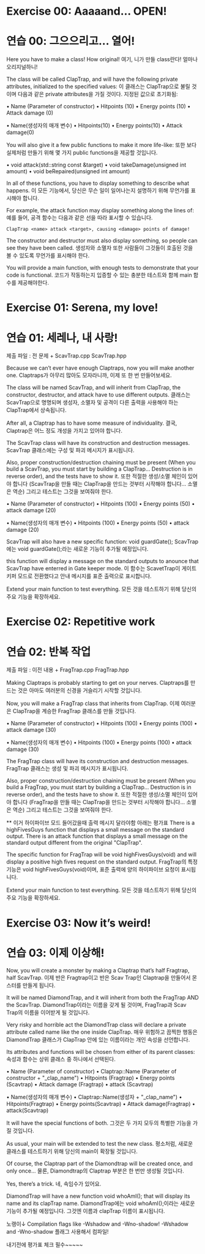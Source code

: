 # Exercise 00: Aaaaand... OPEN!
# 연습 00: 그으으리고... 열어!

Here you have to make a class! How original!
여기, 니가 만들 class란다! 얼마나 오리지널하니!

The class will be called ClapTrap, and will have the following private attributes, initialized to the specified values:
이 클래스는 ClapTrap으로 불릴 것이며 다음과 같은 private attributes을 가질 것이다. 지정된 값으로 초기화됨:

• Name (Parameter of constructor)
• Hitpoints (10)
• Energy points (10)
• Attack damage (0)

• Name(생성자의 매개 변수)
• Hitpoints(10)
• Energy points(10)
• Attack damage(0)

You will also give it a few public functions to make it more life-like:
또한 보다 실제처럼 만들기 위해 몇 가지 public functions을 제공할 것입니다.

• void attack(std::string const &target)
• void takeDamage(unsigned int amount)
• void beRepaired(unsigned int amount)

In all of these functions, you have to display something to describe what happens.
이 모든 기능에서, 당신은 무슨 일이 일어나는지 설명하기 위해 무언가를 표시해야 합니다.

For example, the attack function may display something along the lines of:
예를 들어, 공격 함수는 다음과 같은 선을 따라 표시할 수 있습니다.

`ClapTrap <name> attack <target>, causing <damage> points of damage!`

The constructor and destructor must also display something, so people can see they have been called.
생성자와 소멸자 또한 사람들이 그것들이 호출된 것을 볼 수 있도록 무언가를 표시해야 한다.

You will provide a main function, with enough tests to demonstrate that your code is functional.
코드가 작동하는지 입증할 수 있는 충분한 테스트와 함께 main 함수를 제공해야한다.

# Exercise 01: Serena, my love!
# 연습 01: 세레나, 내 사랑!

제출 파일 : 전 문제 +  ScavTrap.cpp ScavTrap.hpp

Because we can’t ever have enough Claptraps, now you will make another one.
Claptraps가 아무리 많아도 모자라니까, 이제 또 한 번 만들어보세요.

The class will be named ScavTrap, and will inherit from ClapTrap, the constructor, destructor, and attack have to use different outputs. 
클래스는 ScavTrap으로 명명되며 생성자, 소멸자 및 공격이 다른 출력을 사용해야 하는 ClapTrap에서 상속됩니다.

After all, a Claptrap has to have some measure of individuality.
결국, Claptrap은 어느 정도 개성을 가지고 있어야 합니다.

The ScavTrap class will have its construction and destruction messages.
ScavTrap 클래스에는 구성 및 파괴 메시지가 표시됩니다.

Also, proper construction/destruction chaining must be present
(When you build a ScavTrap, you must start by building a ClapTrap... Destruction is in reverse order),
and the tests have to show it.
또한 적절한 생성/소멸 체인이 있어야 합니다
(ScavTrap을 만들 때는 ClapTrap을 만드는 것부터 시작해야 합니다... 소멸은 역순)
그리고 테스트는 그것을 보여줘야 한다.

• Name (Parameter of constructor)
• Hitpoints (100)
• Energy points (50)
• attack damage (20)

• Name(생성자의 매개 변수)
• Hitpoints (100)
• Energy points (50)
• attack damage (20)


ScavTrap will also have a new specific function: void guardGate();
ScavTrap에는 void guardGate();라는 새로운 기능이 추가될 예정입니다.

this function will display a message on the standard outputs to anounce that ScavTrap have enterred in Gate keeper mode.
이 함수는 ScavetTrap이 게이트 키퍼 모드로 전환했다고 안내 메시지를 표준 출력으로 표시합니다.

Extend your main function to test everything.
모든 것을 테스트하기 위해 당신의 주요 기능을 확장하세요.

# Exercise 02: Repetitive work
# 연습 02: 반복 작업

제출 파일 : 이전 내용 + FragTrap.cpp FragTrap.hpp

Making Claptraps is probably starting to get on your nerves.
Claptraps를 만드는 것은 아마도 여러분의 신경을 거슬리기 시작할 것입니다.

Now, you will make a FragTrap class that inherits from ClapTrap.
이제 여러분은 ClapTrap을 계승한 FragTrap 클래스를 만들 것입니다.

• Name (Parameter of constructor)
• Hitpoints (100)
• Energy points (100)
• attack damage (30)

• Name(생성자의 매개 변수)
• Hitpoints (100)
• Energy points (100)
• attack damage (30)

The FragTrap class will have its construction and destruction messages.
FragTrap 클래스는 생성 및 파괴 메시지가 표시됩니다.

Also, proper construction/destruction chaining must be present
(When you build a FragTrap, you must start by building a ClapTrap... Destruction is in reverse order),
and the tests have to show it.
또한 적절한 생성/소멸 체인이 있어야 합니다
(FragTrap을 만들 때는 ClapTrap을 만드는 것부터 시작해야 합니다... 소멸은 역순)
그리고 테스트는 그것을 보여줘야 한다.


** 이거 하이파이브 모드 들어갔을때 출력 메시지 달라야함
아래는 평가표
There is a highFivesGuys function that displays a small message on the standard output.
There is an attack function that displays a small message on the standard output different
from the original "ClapTrap".




The specific function for FragTrap will be void highFivesGuys(void) and will display a positive high fives request on the standard output.
FragTrap의 특정 기능은 void highFivesGuys(void)이며, 표준 출력에 양의 하이파이브 요청이 표시됩니다.

Extend your main function to test everything.
모든 것을 테스트하기 위해 당신의 주요 기능을 확장하세요.

# Exercise 03: Now it’s weird!
# 연습 03: 이제 이상해!

Now, you will create a monster by making a Claptrap that’s half Fragtrap, half ScavTrap.
이제 반은 Fragtrap이고 반은 Scav Trap인 Claptrap을 만들어서 몬스터를 만들게 됩니다.

It will be named DiamondTrap, and it will inherit from both the FragTrap AND the ScavTrap.
DiamondTrap이라는 이름을 갖게 될 것이며, FragTrap과 Scav Trap의 이름을 이어받게 될 것입니다.

Very risky and horrible act the DiamondTrap class will declare a private attribute called name like the one inside ClapTrap.
매우 위험하고 끔찍한 행동은 DiamondTrap 클래스가 ClapTrap 안에 있는 이름이라는 개인 속성을 선언합니다.

Its attributes and functions will be chosen from either of its parent classes:
속성과 함수는 상위 클래스 중 하나에서 선택된다.

• Name (Parameter of constructor)
• Claptrap::Name (Parameter of constructor + "_clap_name")
• Hitpoints (Fragtrap)
• Energy points (Scavtrap)
• Attack damage (Fragtrap)
• attack (Scavtrap)

• Name(생성자의 매개 변수)
• Claptrap::Name(생성자 + "_clap_name")
• Hitpoints(Fragtrap)
• Energy points(Scavtrap)
• Attack damage(Fragtrap)
• attack(Scavtrap)

It will have the special functions of both.
그것은 두 가지 모두의 특별한 기능을 가질 것입니다.

As usual, your main will be extended to test the new class.
평소처럼, 새로운 클래스를 테스트하기 위해 당신의 main이 확장될 것입니다.

Of course, the Claptrap part of the Diamondtrap will be created once, and only once...
물론, Diamondtrap의 Claptrap 부분은 한 번만 생성될 것입니다.

Yes, there’s a trick.
네, 속임수가 있어요.

DiamondTrap will have a new function void whoAmI(); that will display its name and its clapTrap name.
DiamondTrap에는 void whoAmI();이라는 새로운 기능이 추가될 예정입니다. 그것엔 이름과 clapTrap 이름이 표시됩니다.

노랭이↓
Compilation flags like -Wshadow and -Wno-shadow!
-Wshadow and -Wno-shadow 플래그 사용해서 컴파일!


내기전에 평가표 체크 필수~~~~~